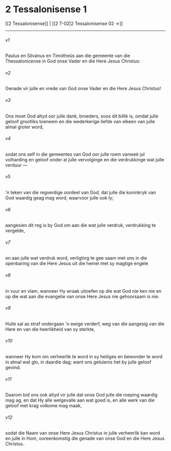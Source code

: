 # 2 Tessalonisense 1

[[2 Tessalonisense]] | [[2 T-02|2 Tessalonisense 02 →]]
***

###### v1
Paulus en Silvánus en Timótheüs aan die gemeente van die Thessalonicense in God onse Vader en die Here Jesus Christus: 
###### v2
Genade vir julle en vrede van God onse Vader en die Here Jesus Christus! 
###### v3
Ons moet God altyd oor julle dank, broeders, soos dit billik is, omdat julle geloof grootliks toeneem en die wederkerige liefde van elkeen van julle almal groter word, 
###### v4
sodat ons self in die gemeentes van God oor julle roem vanweë jul volharding en geloof onder al julle vervolginge en die verdrukkinge wat julle verduur — 
###### v5
'n teken van die regverdige oordeel van God, dat julle die koninkryk van God waardig geag mag word, waarvoor julle ook ly; 
###### v6
aangesien dit reg is by God om aan die wat julle verdruk, verdrukking te vergelde, 
###### v7
en aan julle wat verdruk word, verligting te gee saam met ons in die openbaring van die Here Jesus uit die hemel met sy magtige engele 
###### v8
in vuur en vlam, wanneer Hy wraak uitoefen op die wat God nie ken nie en op die wat aan die evangelie van onse Here Jesus nie gehoorsaam is nie. 
###### v9
Hulle sal as straf ondergaan 'n ewige verderf, weg van die aangesig van die Here en van die heerlikheid van sy sterkte, 
###### v10
wanneer Hy kom om verheerlik te word in sy heiliges en bewonder te word in almal wat glo, in daardie dag; want ons getuienis het by julle geloof gevind. 
###### v11
Daarom bid ons ook altyd vir julle dat onse God julle die roeping waardig mag ag, en dat Hy alle welgevalle aan wat goed is, en alle werk van die geloof met krag volkome mag maak, 
###### v12
sodat die Naam van onse Here Jesus Christus in julle verheerlik kan word en julle in Hom, ooreenkomstig die genade van onse God en die Here Jesus Christus. 
